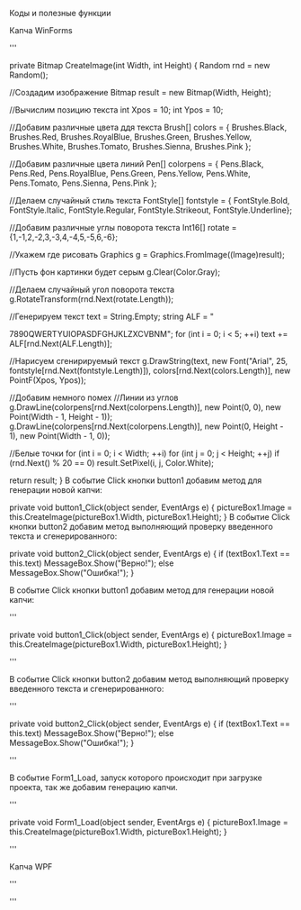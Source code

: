 Коды и полезные функции

Капча WinForms

'''

private Bitmap CreateImage(int Width, int Height)
{
Random rnd = new Random();

//Создадим изображение
Bitmap result = new Bitmap(Width, Height);

//Вычислим позицию текста
int Xpos = 10;
int Ypos = 10;

//Добавим различные цвета ддя текста
Brush[] colors = {
Brushes.Black,
Brushes.Red,
Brushes.RoyalBlue,
Brushes.Green,
Brushes.Yellow,
Brushes.White,
Brushes.Tomato,
Brushes.Sienna,
Brushes.Pink };

//Добавим различные цвета линий
Pen[] colorpens = {
Pens.Black,
Pens.Red,
Pens.RoyalBlue,
Pens.Green,
Pens.Yellow,
Pens.White,
Pens.Tomato,
Pens.Sienna,
Pens.Pink };

//Делаем случайный стиль текста
FontStyle[] fontstyle = {
FontStyle.Bold,
FontStyle.Italic,
FontStyle.Regular,
FontStyle.Strikeout,
FontStyle.Underline};

//Добавим различные углы поворота текста
Int16[] rotate = {1,-1,2,-2,3,-3,4,-4,5,-5,6,-6};

//Укажем где рисовать
Graphics g = Graphics.FromImage((Image)result);

//Пусть фон картинки будет серым
g.Clear(Color.Gray);

//Делаем случайный угол поворота текста
g.RotateTransform(rnd.Next(rotate.Length));

//Генерируем текст
text = String.Empty;
string ALF = "


7890QWERTYUIOPASDFGHJKLZXCVBNM";
for (int i = 0; i < 5; ++i)
text += ALF[rnd.Next(ALF.Length)];

//Нарисуем сгенирируемый текст
g.DrawString(text,
new Font("Arial", 25, fontstyle[rnd.Next(fontstyle.Length)]),
colors[rnd.Next(colors.Length)],
new PointF(Xpos, Ypos));

//Добавим немного помех
//Линии из углов
g.DrawLine(colorpens[rnd.Next(colorpens.Length)],
new Point(0, 0),
new Point(Width - 1, Height - 1));
g.DrawLine(colorpens[rnd.Next(colorpens.Length)],
new Point(0, Height - 1),
new Point(Width - 1, 0));

//Белые точки
for (int i = 0; i < Width; ++i)
for (int j = 0; j < Height; ++j)
if (rnd.Next() % 20 == 0)
result.SetPixel(i, j, Color.White);

return result;
}
В событие Click кнопки button1 добавим метод для генерации новой капчи:

private void button1_Click(object sender, EventArgs e)
{
pictureBox1.Image = this.CreateImage(pictureBox1.Width, pictureBox1.Height);
}
В событие Click кнопки button2 добавим метод выполняющий проверку введенного текста и сгенерированного:

private void button2_Click(object sender, EventArgs e)
{
if (textBox1.Text == this.text)
MessageBox.Show("Верно!");
else
MessageBox.Show("Ошибка!");
}

В событие Click кнопки button1 добавим метод для генерации новой капчи:

'''

private void button1_Click(object sender, EventArgs e)
{
pictureBox1.Image = this.CreateImage(pictureBox1.Width, pictureBox1.Height);
}

'''


В событие Click кнопки button2 добавим метод выполняющий проверку введенного текста и сгенерированного:

'''

private void button2_Click(object sender, EventArgs e)
{
if (textBox1.Text == this.text)
MessageBox.Show("Верно!");
else
MessageBox.Show("Ошибка!");
}

'''

В событие Form1_Load, запуск которого происходит при загрузке проекта, так же добавим генерацию капчи.

'''

private void Form1_Load(object sender, EventArgs e)
{
pictureBox1.Image = this.CreateImage(pictureBox1.Width, pictureBox1.Height);
}

'''


Капча WPF

'''

'''

